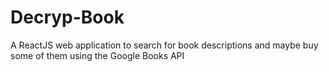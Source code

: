 # Decryp-Book
A ReactJS web application to search for book descriptions and maybe buy some of them using the Google Books API
